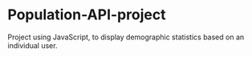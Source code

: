 # Population-API-project
Project using JavaScript, to display demographic statistics based on an individual user.
